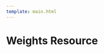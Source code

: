 ```yaml
---
template: main.html
---
```


# Weights Resource

<!-- An appspec resource is a [Kubernetes configmap](https://kubernetes.io/docs/concepts/configuration/configmap/) that is used to describe an app to the Iter8 service. An example of an appspec resource is as follows.

## Example

```yaml
apiVersion: v1
kind: ConfigMap
metadata:
  name: recommender
  namespace: default
  labels:
    iter8.tools/role: appspec
data:
  appspec.yaml: |
    versions:
    - weight: 3
      resources:
      - name: recommender-stable
        type: svc
      - name: recommender-stable
        type: deploy
    - resources:
      - name: recommender-candidate
        type: svc
      - name: recommender-candidate
        type: deploy
```

## Distinguishing characteristics
An appspec resource has three distinguishing characteristics.

1. It has a label with key `iter8.tools/role` and value `appspec`.
2. Its `data` section has a single key, [`appspec.yaml`](#appspecyaml-reference). The value for this key provides the parameters related to the app.

## `appspec.yaml` reference

Parameters related to an app.

| Field | Type | Description |
| --------- | ------------------------------ | ------------------ |
| versions  | [][Version](#version) | List of app versions |
| finalizer | bool | Iter8 adds a finalizer to the app's resources to provide readiness [guarantees](abn/sdk.md#guarantees) for the Iter8 SDK `GetRoute` API. If you intend to use this API or other traffic engineering features of Iter8, set this to true. Default is true |
| seed | int | Iter8 service uses consistent hashing to map users to versions and [guarantee weighted routing and user stickiness](abn/sdk.md#guarantees) for the Iter8 SDK `GetRoute` API. This field is the seed value for the hash. Changing the seed will change the hash function used to map users to versions, while preserving the guarantees. The seed value should not be changed during the course of an A/B/n testing experiment, in order to preserve user stickiness[^1]. Default is 0 |

### Version
Parameters related to an app version.

| Field | Type | Description |
| --------- | ------------------------------ | ------------------ |
| weight  | int | Proportion of users routed to this version. Must be positive. Default is 1  |
| resources  | [][Kubernetes resource](#kubernetes-resource) | Parameters related to a Kubernetes resource |

### Kubernetes Resource
Parameters related to a Kubernetes resource.

| Field | Type | Description |
| --------- | ------------------------------ | ------------------ |
| name  | string | Name of the resource  |
| type  | string enum | Identifies the group version kind (GVK) of the resource. Valid values are `svc`, `deploy`, `isvc` and `ksvc` which correspond to [Kubernetes service](https://kubernetes.io/docs/concepts/services-networking/service/), [Kubernetes deployment](https://kubernetes.io/docs/concepts/workloads/controllers/deployment/), [KServe inference service](https://github.com/kserve/kserve), and [Knative service](https://knative.dev/docs/) respectively |



## App ID
The `<namespace>/<name>` combination of an appspec acts as the app identifier. For instance, in the [above example](#example), `default/recommender` is the app ID. The app ID is used as part of [Iter8 SDK](abn/sdk.md) API calls.


[^1]: The `seed` is a mechanism to provide a fairness guarantee in Iter8. Consider an A/B testing experiment with two versions of an app with equal weights. Weighted routing guarantees that in the experiment, half the users are mapped to the stable version (Version 1) in expectation, and the remaining users are mapped to the candidate version (Version 2). Suppose you perform several such experiments for the same app with new candidate versions. You may wish to rotate the pool of users that are mapped to the candidate (Version 2) in each experiment. You can accomplish this by changing the seed after an experiment ends, and before a new one begins.
 -->
